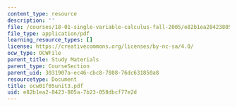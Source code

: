 ```yaml
---
content_type: resource
description: ''
file: /courses/18-01-single-variable-calculus-fall-2005/e82b1ea28423805a7b23058dbcf77e2d_ocw01f05unit3.pdf
file_type: application/pdf
learning_resource_types: []
license: https://creativecommons.org/licenses/by-nc-sa/4.0/
ocw_type: OCWFile
parent_title: Study Materials
parent_type: CourseSection
parent_uid: 3031907a-ec46-cbc8-7808-76dc631850a8
resourcetype: Document
title: ocw01f05unit3.pdf
uid: e82b1ea2-8423-805a-7b23-058dbcf77e2d
---
```

